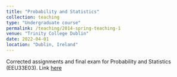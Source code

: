```yaml
---
title: "Probability and Statistics"
collection: teaching
type: "Undergraduate course"
permalink: /teaching/2014-spring-teaching-1
venue: "Trinity College Dublin"
date: 2022-04-01
location: "Dublin, Ireland"
---
```


Corrected assignments and final exam for Probability and Statistics (EEU33E03). Link [here](https://www.tcd.ie/media/tcd/engineering/pdfs/current-students/EEU33E03-2.pdf)
